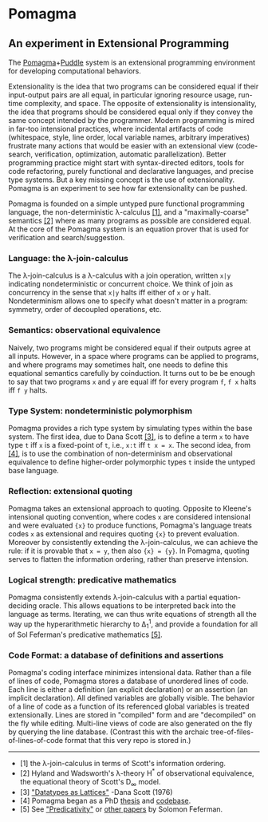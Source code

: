 # Pomagma

## An experiment in Extensional Programming

The [Pomagma](https://github.com/fritzo/pomagma)+[Puddle](https://github.com/fritzo/puddle) system
is an extensional programming environment
for developing computational behaviors.

Extensionality is the idea that two programs can be considered equal
if their input-output pairs are all equal,
in particular ignoring resource usage, run-time complexity, and space.
The opposite of extensionality is intensionality, the idea that programs
should be considered equal only if they convey the same concept intended
by the programmer.
Modern programming is mired in far-too intensional practices,
where incidental artifacts of code
(whitespace, style, line order, local variable names, arbitrary imperatives)
frustrate many actions that would be easier with an extensional view
(code-search, verification, optimization, automatic parallelization).
Better programming practice might start with
syntax-directed editors, tools for code refactoring,
purely functional and declarative languages,
and precise type systems.
But a key missing concept is the use of extensionality.
Pomagma is an experiment to see how far extensionality can be pushed.

Pomagma is founded on a simple untyped pure functional programming language,
the non-deterministic &lambda;-calculus <a href="#user-content-1">[1]</a>,
and a "maximally-coarse" semantics <a href="#user-content-2">[2]</a>
where as many programs as possible
are considered equal.
At the core of the Pomagma system is an equation prover
that is used for verification and search/suggestion.

### Language: the &lambda;-join-calculus

The &lambda;-join-calculus is a &lambda;-calculus with a join operation,
written `x|y` indicating nondeterministic or concurrent choice.
We think of join as concurrency in the sense that
`x|y` halts iff either of `x` or `y` halt.
Nondeterminism allows one to specify what doesn't matter in a program:
symmetry, order of decoupled operations, etc.

### Semantics: observational equivalence

Naively, two programs might be considered equal if their outputs agree at all inputs.
However, in a space where programs can be applied to programs,
and where programs may sometimes halt,
one needs to define this equational semantics carefully by coinduction.
It turns out to be be enough to say that two programs `x` and `y` are equal
iff for every program `f`, `f x` halts iff `f y` halts.

### Type System: nondeterministic polymorphism

Pomagma provides a rich type system by simulating types within the base system.
The first idea, due to Dana Scott <a href="#user-content-3">[3]</a>,
is to define a term `x` to have type `t`
iff `x` is a fixed-point of `t`, i.e., `x:t` iff `t x = x`.
The second idea, from <a href="#user-content-4">[4]</a>,
is to use the combination of non-determinism and
observational equivalence to define higher-order polymorphic types `t`
inside the untyped base language.

### Reflection: extensional quoting

Pomagma takes an extensional approach to quoting.
Opposite to Kleene's intensional quoting convention,
where codes `x` are considered intensional and were evaluated `{x}`
to produce functions, Pomagma's language treats codes `x` as
extensional and requires quoting `{x}` to prevent evaluation.
Moreover by consistently extending the &lambda;-join-calculus,
we can achieve the rule: if it is provable that `x = y`, then also `{x} = {y}`.
In Pomagma, quoting serves to flatten the information ordering,
rather than preserve intension.

### Logical strength: predicative mathematics

Pomagma consistently extends &lambda;-join-calculus with
a partial equation-deciding oracle.
This allows equations to be interpreted back into the language as terms.
Iterating, we can thus write equations of strength all the way up the
hyperarithmetic hierarchy to &Delta;<sub>1</sub><sup>1</sup>,
and provide a foundation for all of Sol Feferman's predicative mathematics
<a href="#user-content-5">[5]</a>.

### Code Format: a database of definitions and assertions

Pomagma's coding interface minimizes intensional data.
Rather than a file of lines of code,
Pomagma stores a database of unordered lines of code.
Each line is either a definition (an explicit declaration)
or an assertion (an implicit declaration).
All defined variables are globally visible.
The behavior of a line of code as a function of its referenced global variables
is treated extensionally.
Lines are stored in "compiled" form and are "decompiled" on the fly while editing.
Multi-line views of code are also generated on the fly by querying the line database.
(Contrast this with the archaic tree-of-files-of-lines-of-code format
that this very repo is stored in.)

<hr/>

- [1] <a name="1"/>
  the &lambda;-join-calculus in terms of Scott's information ordering.
- [2] <a name="2"/>
  Hyland and Wadsworth's &lambda;-theory
  <it>H</it><sup>&#42;</sup> of observational equivalence,
  the equational theory of Scott's D<sub>&#8734;</sub> model.
- [3] <a name="3"/>
  ["Datatypes as Lattices"](http://www.cs.ox.ac.uk/files/3287/PRG05.pdf)
  -Dana Scott (1976)
- [4] <a name="4"/>
  Pomagma began as a PhD [thesis](http://fritzo.org/thesis.pdf)
  and [codebase](http://github.com/fritzo/Johann).
- [5] <a name="5"/>
  See
  ["Predicativity"](http://math.stanford.edu/~feferman/papers/predicativity.pdf)
  or [other papers](http://math.stanford.edu/~feferman/papers.html)
  by Solomon Feferman.
